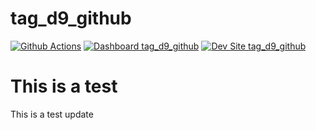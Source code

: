 # tag_d9_github

[![Github Actions](https://github.com/ay13/tag_d9_github/actions/workflows/build_deploy_and_test.yml/badge.svg)](https://github.com/ay13/tag_d9_github/actions/workflows/build_deploy_and_test.yml)
[![Dashboard tag_d9_github](https://img.shields.io/badge/dashboard-tag_d9_github-yellow.svg)](https://dashboard.pantheon.io/sites/c29a0fd4-8c4c-4801-8ce2-1785c304572f#dev/code)
[![Dev Site tag_d9_github](https://img.shields.io/badge/site-tag_d9_github-blue.svg)](http://dev-tag_d9_github.pantheonsite.io/)

This is a test
=======

This is a test update


